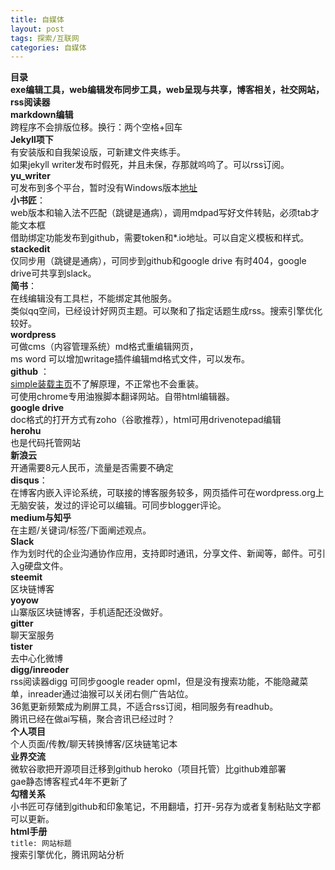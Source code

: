 ```yaml
---
title: 自媒体
layout: post
tags: 探索/互联网
categories: 自媒体
---
```

**目录  
exe编辑工具，web编辑发布同步工具，web呈现与共享，博客相关，社交网站，rss阅读器**   
**markdown编辑**	  
跨程序不会排版位移。换行：两个空格+回车  
**Jekyll项下**    
有安装版和自我架设版，可新建文件夹练手。   
如果jekyll writer发布时假死，并且未保，存那就呜呜了。可以rss订阅。  
**yu_writer**  
可发布到多个平台，暂时没有Windows版本[地址](https://ivarptr.github.io/yu-writer.site/index.html)  
**小书匠**：  
web版本和输入法不匹配（跳键是通病），调用mdpad写好文件转贴，必须tab才能文本框  
借助绑定功能发布到github，需要token和*.io地址。可以自定义模板和样式。  
**stackedit**  
仅同步用（跳键是通病），可同步到github和google drive 有时404，google drive可共享到slack。  
**简书**：  
在线编辑没有工具栏，不能绑定其他服务。  
类似qq空间，已经设计好网页主题。可以聚和了指定话题生成rss。搜索引擎优化较好。  
**wordpress**  
可做cms（内容管理系统）md格式重编辑网页，  
ms word 可以增加writage插件编辑md格式文件，可以发布。  
**github** ：  
[simple装载主页](https://isnowfy.github.io/simple/)不了解原理，不正常也不会重装。   
可使用chrome专用油猴脚本翻译网站。自带html编辑器。  
**google drive**    
doc格式的打开方式有zoho（谷歌推荐），html可用drivenotepad编辑  
**herohu**  
也是代码托管网站  
**新浪云**   
开通需要8元人民币，流量是否需要不确定  
**disqus**：  
在博客内嵌入评论系统，可联接的博客服务较多，网页插件可在wordpress.org上无脑安装，发过的评论可以编辑。可同步blogger评论。     
**medium与知乎**  
在主题/关键词/标签/下面阐述观点。  
**Slack**  
作为划时代的企业沟通协作应用，支持即时通讯，分享文件、新闻等，邮件。可引入g硬盘文件。  
**steemit**  
区块链博客  
**yoyow**  
山寨版区块链博客，手机适配还没做好。  
**gitter**  
聊天室服务  
**tister**  
去中心化微博   
**digg/inreoder**  
rss阅读器digg 可同步google reader opml，但是没有搜索功能，不能隐藏菜单，inreader通过油猴可以关闭右侧广告站位。  
36氪更新频繁成为刷屏工具，不适合rss订阅，相同服务有readhub。  
腾讯已经在做ai写稿，聚合咨讯已经过时？  
**个人项目**  
个人页面/传教/聊天转换博客/区块链笔记本  
**业界交流**   
微软谷歌把开源项目迁移到github
heroko（项目托管）比github难部署  
gae静态博客程式4年不更新了  
**勾稽关系**   
小书匠可存储到github和印象笔记，不用翻墙，打开-另存为或者复制粘贴文字都可以更新。  
**html手册**  
 `title: 网站标题`  
搜索引擎优化，腾讯网站分析